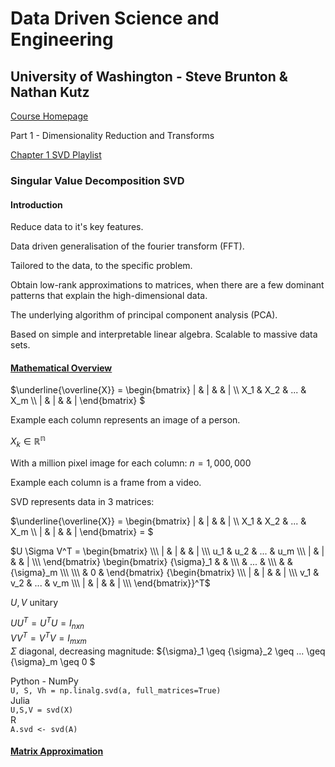 # Data Driven Science and Engineering
## University of Washington - Steve Brunton & Nathan Kutz

[Course Homepage](https://databookuw.com/)  

Part 1 - Dimensionality Reduction and Transforms

[Chapter 1 SVD Playlist](https://www.youtube.com/watch?v=gXbThCXjZFM&list=PLMrJAkhIeNNSVjnsviglFoY2nXildDCcv&index=1)  


### Singular Value Decomposition SVD

#### Introduction

Reduce data to it's key features.

Data driven generalisation of the fourier transform (FFT).

Tailored to the data, to the specific problem.

Obtain low-rank approximations to matrices, when there are a few dominant patterns that explain the high-dimensional data.  

The underlying algorithm of principal component analysis (PCA).  

Based on simple and interpretable linear algebra. Scalable to massive data sets.  

#### [Mathematical Overview](https://www.youtube.com/watch?v=nbBvuuNVfco&list=PLMrJAkhIeNNSVjnsviglFoY2nXildDCcv&index=2)

$\underline{\overline{X}} = \begin{bmatrix} | & | & & | \\\ X_1 & X_2 & ... & X_m \\\ | & | & & | \end{bmatrix} $

Example each column represents an image of a person.  

$X_k \in \mathbb{R^n}$

With a million pixel image for each column: $n=1,000,000$

Example each column is a frame from a video.  

SVD represents data in 3 matrices:

$\underline{\overline{X}} = \begin{bmatrix} | & | & & | \\\ X_1 & X_2 & ... & X_m \\\ | & | & & | \end{bmatrix} = $  

$U \Sigma V^T = \begin{bmatrix} \\\ | & | & & | \\\ u_1 & u_2 & ... & u_m \\\ | & | & & | \\\ \end{bmatrix} \begin{bmatrix} {\sigma}_1 & & \\\  & ... & \\\  & & {\sigma}_m \\\  \\\ & 0 & \end{bmatrix} {\begin{bmatrix} \\\ | & | & & | \\\ v_1 & v_2 & ... & v_m \\\ | & | & & | \\\ \end{bmatrix}}^T$  

$U, V$ unitary  

$UU^T=U^TU=I_{nxn}$  
$VV^T=V^TV=I_{mxm}$  
$\Sigma$ diagonal, decreasing magnitude: ${\sigma}_1 \geq {\sigma}_2 \geq ... \geq {\sigma}_m \geq 0 $  

Python - NumPy  
```U, S, Vh = np.linalg.svd(a, full_matrices=True)```  
Julia  
```U,S,V = svd(X)```  
R  
```A.svd <- svd(A)```


#### [Matrix Approximation](https://www.youtube.com/watch?v=xy3QyyhiuY4&list=PLMrJAkhIeNNSVjnsviglFoY2nXildDCcv&index=3)

